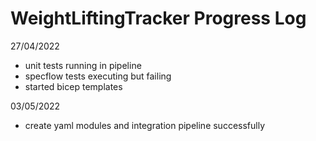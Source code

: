 # WeightLiftingTracker Progress Log

27/04/2022
- unit tests running in pipeline
- specflow tests executing but failing
- started bicep templates

03/05/2022
- create yaml modules and integration pipeline successfully


